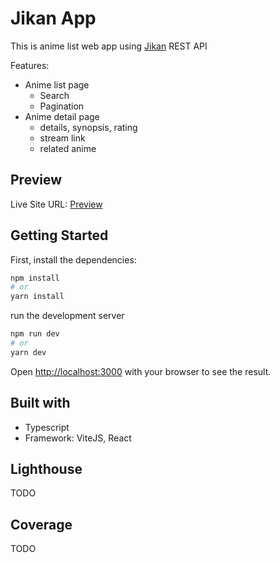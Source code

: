 # Jikan App

This is anime list web app using [Jikan](https://docs.api.jikan.moe/) REST API

Features:

- Anime list page
  - Search
  - Pagination
- Anime detail page
  - details, synopsis, rating
  - stream link
  - related anime

## Preview

Live Site URL: [Preview](https://anime-reader.vercel.app/)

## Getting Started

First, install the dependencies:

```bash
npm install
# or
yarn install
```


run the development server

```bash
npm run dev
# or
yarn dev
```

Open [http://localhost:3000](http://localhost:3000) with your browser to see the result.

## Built with

- Typescript
- Framework: ViteJS, React

## Lighthouse
TODO

## Coverage
TODO

